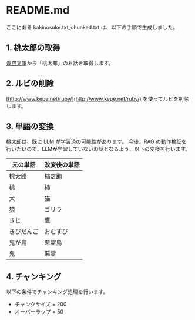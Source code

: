 # README.md

ここにある kakinosuke.txt_chunked.txt は、以下の手順で生成しました。

## 1. 桃太郎の取得

[青空文庫](https://www.aozora.gr.jp/)から「桃太郎」のお話を取得します。

## 2. ルビの削除

[http://www.kepe.net/ruby/](http://www.kepe.net/ruby/) を使ってルビを削除します。

## 3. 単語の変換

桃太郎は、既に LLM が学習済の可能性があります。
今後、RAG の動作検証を行いたいので、LLMが学習していないお話となるよう、以下の変換を行います。

| 元の単語 | 改変後の単語 |
|---|---|
| 桃太郎 | 柿之助 |
| 桃 | 柿 |
| 犬 | 猫 |
| 猿 | ゴリラ |
| きじ | 鷹 |
| きびだんご | おむすび |
| 鬼が島 | 悪霊島 |
| 鬼 | 悪霊 |


## 4. チャンキング

以下の条件でチャンキング処理を行います。

- チャンクサイズ = 200
- オーバーラップ = 50

